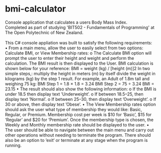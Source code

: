 # bmi-calculator
Console application that calculates a users Body Mass Index.<br>
Completed as part of studying 'BIT502 - Fundamentals of Programming' at The Open Polytechnic of New Zealand.<br><br>
This C# console appliation was built to satisfy the following requirements:<br>
• From a main menu, allow the user to easily select from two options: Calculate 
BMI, or View Membership rates:
o The Calculate BMI option will prompt the user to enter their height and 
weight and perform the calculation. The BMI result is then displayed to 
the User. BMI calculation is shown below for your reference:
BMI = weight (kg) / [height (m)]2
In two simple steps,: 
multiply the height in meters (m) by itself
divide the weight in kilograms (kg) by the step 1 result.
For example, an Adult of 1.8m tall and weighing 75 kg:
BMI Step 1 = 1.8 × 1.8 = 3.24
BMI Step 2 = 75 ÷ 3.24 
BMI = 23.15
• The result should also show the following information:
o If the BMI is under 18.5 then display text ’Underweight’.
o If between 18.5–25, then display text ’Normal’.
o If between 25–30, then display text ’Overweight’.
o If 30 or above, then display text ’Obese’.
• The View Membership rates option should ask the user what type of 
membership they would like: Basic, Regular, or Premium. Membership cost 
per week is $10 for ‘Basic’, $15 for ‘Regular’ and $20 for ‘Premium’. Once the 
membership type is chosen, the Weekly and Monthly membership rate should 
be displayed to the user.
• The user should be able to navigate between the main menu and carry out
other operations without needing to terminate the program. There should also 
be an option to ’exit‘ or terminate at any stage when the program is running.


